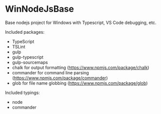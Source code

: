 # WinNodeJsBase

Base nodejs project for Windows with Typescript, VS Code debugging, etc.

Included packages:

- TypeScript
- TSLint
- gulp
- gulp-typescript
- gulp-sourcemaps
- chalk for output formatting (https://www.npmjs.com/package/chalk)
- commander for command line parsing (https://www.npmjs.com/package/commander)
- glob for file name globbing (https://www.npmjs.com/package/glob)

Included typings:

- node
- commander
